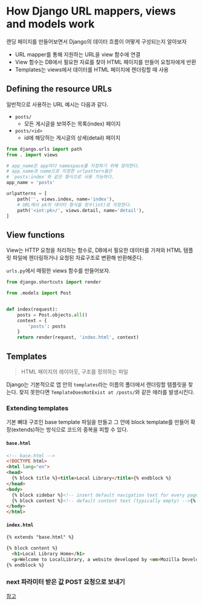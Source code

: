 # How Django URL mappers, views and models work

랜딩 페이지를 만들어보면서 Django의 데이터 흐름이 어떻게 구성되는지 알아보자

- URL mapper를 통해 지원하는 URL을 view 함수에 연결
- View 함수는 DB에서 필요한 자료를 찾아 HTML 페이지를 만들어 요청자에게 반환
- Templates는 views에서 데이터를 HTML 페이지에 렌더링할 때 사용



## Defining the resource URLs

일반적으로 사용하는 URL 예시는 다음과 같다.

- `posts/`
  - 모든 게시글을 보여주는 목록(index) 페이지
- `posts/<id>`
  - id에 해당하는 게시글의 상세(detail) 페이지

```python
from django.urls import path
from . import views

# app_name은 app마다 namespace를 지정하기 위해 정의한다.
# app_name과 name으로 지정한 urlpattern들은
# `posts:index`와 같은 형식으로 사용 가능하다.
app_name = 'posts'

urlpatterns = [
    path('', views.index, name='index'),
    # URL에서 pk의 데이터 형식을 정수(int)로 지정한다.
    path('<int:pk>/', views.detail, name='detail'),
]
```



## View functions

View는 HTTP 요청을 처리하는 함수로, DB에서 필요한 데이터를 가져와 HTML 템플릿 파일에 렌더링하거나 요청된 자료구조로 변환해 반환해준다.

`urls.py`에서 매핑한 views 함수를 만들어보자.

```python
from django.shortcuts import render

from .models import Post


def index(request):
    posts = Post.objects.all()
    context = {
        'posts': posts
    }
    return render(request, 'index.html', context)
```



## Templates

> HTML 페이지의 레이아웃, 구조를 정의하는 파일

Django는 기본적으로 앱 안의 `templates`라는 이름의 폴더에서 렌더링할 템플릿을 찾는다. 찾지 못한다면 `TemplateDoesNotExist at /posts/`와 같은 에러를 발생시킨다.



### Extending templates

기본 뼈대 구조인 base template 파일을 만들고 그 안에 block template를 만들어 확장(extends)하는 방식으로 코드의 중복을 피할 수 있다.

#### `base.html`

```html
<!-- base.html -->
<!DOCTYPE html>
<html lang="en">
<head>
  {% block title %}<title>Local Library</title>{% endblock %}
</head>
<body>
  {% block sidebar %}<!-- insert default navigation text for every page -->{% endblock %}
  {% block content %}<!-- default content text (typically empty) -->{% endblock %}
</body>
</html>
```

#### `index.html`

```html
{% extends "base.html" %}

{% block content %}
  <h1>Local Library Home</h1>
  <p>Welcome to LocalLibrary, a website developed by <em>Mozilla Developer Network</em>!</p>
{% endblock %}
```



### next 파라미터 받은 값 POST 요청으로 보내기

[참고](https://stackoverflow.com/questions/16750464/django-redirect-after-login-not-working-next-not-posting)